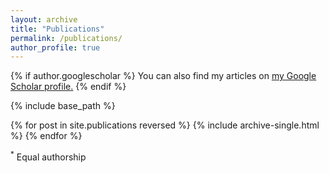```yaml
---
layout: archive
title: "Publications"
permalink: /publications/
author_profile: true
---
```


<style> 
input {
  display: none;
  float:left;
}

.description {
  -webkit-transition: height .3s ease;
  max-height: 0;
  overflow: hidden;
  margin-top: 10px;
}

input:checked + .description {
  max-height: 1000px;
}
</style>

{% if author.googlescholar %}
  You can also find my articles on <u><a href="{{author.googlescholar}}">my Google Scholar profile</a>.</u>
{% endif %}

{% include base_path %}

{% for post in site.publications reversed %}
  {% include archive-single.html %}
{% endfor %}

<sup>*</sup> Equal authorship